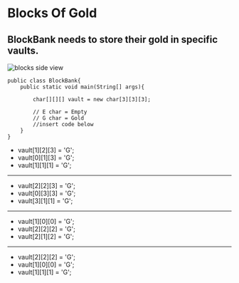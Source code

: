 # Blocks Of Gold

## BlockBank needs to store their gold in specific vaults.


<!-- ![blocks front view](https://nachowolf.github.io/OCA-Prep-Questions/resources/images/blocks-front-view.png) -->
![blocks side view](https://nachowolf.github.io/OCA-Prep-Questions/resources/images/blocks-side-view.png)

```
public class BlockBank{
    public static void main(String[] args){

        char[][][] vault = new char[3][3][3];

        // E char = Empty
        // G char = Gold
        //insert code below
    }
}

```

* vault[1][2][3] = 'G';
* vault[0][1][3] = 'G'; 
* vault[1][1][1] = 'G'; 


***


* vault[2][2][3] = 'G';
* vault[0][3][3] = 'G'; 
* vault[3][1][1] = 'G'; 

***

* vault[1][0][0] = 'G';
* vault[2][2][2] = 'G'; 
* vault[2][1][2] = 'G'; 

***


* vault[2][2][2] = 'G'; 
* vault[1][0][0] = 'G';
* vault[1][1][1] = 'G'; 